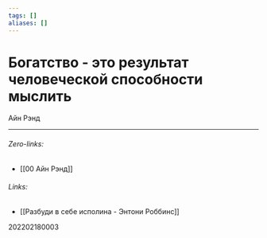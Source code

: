 ```yaml
---
tags: []
aliases: []
---
```

# Богатство - это результат человеческой способности мыслить
Айн Рэнд
___
###### Zero-links:
- [[00 Айн Рэнд]]
###### Links:
- [[Разбуди в себе исполина - Энтони Роббинс]]

202202180003